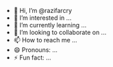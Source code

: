 - 👋 Hi, I’m @razifarcry
- 👀 I’m interested in ...
- 🌱 I’m currently learning ...
- 💞️ I’m looking to collaborate on ...
- 📫 How to reach me ...
- 😄 Pronouns: ...
- ⚡ Fun fact: ...

<!---
razifarcry/razifarcry is a ✨ special ✨ repository because its `README.md` (this file) appears on your GitHub profile.
You can click the Preview link to take a look at your changes.
--->
